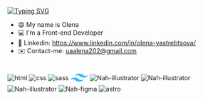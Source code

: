 [![Typing SVG](https://readme-typing-svg.demolab.com?font=Fira+Code&pause=100&color=D5C1FF&width=535&lines=Hello+World!😊+)](https://git.io/typing-svg)
- 😄 My name is Olena 
- 💻 I'm a Front-end Developer
- 💼 Linkedin: https://www.linkedin.com/in/olena-yastrebtsova/
- ✉️ Contact-me: uaalena202@gmail.com

<div style="display: inline_block"><br>
  
  
  <img align="center" alt="html" height="30" width="40" src="https://cdn.jsdelivr.net/gh/devicons/devicon/icons/html5/html5-plain.svg">
  <img align="center" alt="css" height="30" width="40" src="https://cdn.jsdelivr.net/gh/devicons/devicon/icons/css3/css3-plain.svg">
  <img align="center" alt="sass" height="30" width="40" src="https://cdn.jsdelivr.net/gh/devicons/devicon/icons/sass/sass-original.svg">
  <img align="center" alt="Nah-illustrator" height="30" width="40" src="https://github.com/devicons/devicon/blob/master/icons/tailwindcss/tailwindcss-original.svg">
  <img align="center" alt="Nah-illustrator" height="30" width="40" src="https://cdn.jsdelivr.net/gh/devicons/devicon/icons/javascript/javascript-plain.svg">
  <img align="center" alt="Nah-illustrator" height="30" width="40" src="https://cdn.jsdelivr.net/gh/devicons/devicon/icons/react/react-original.svg">
  <img align="center" alt="Nah-illustrator" height="30" width="40" src="https://cdn.jsdelivr.net/gh/devicons/devicon/icons/git/git-plain.svg">
  <img align="center" alt="Nah-figma" height="30" width="40" src="https://cdn.jsdelivr.net/gh/devicons/devicon/icons/figma/figma-original.svg">
  <img align="center" alt="astro" height="30" width="40" src="https://bestofjs.org/logos/astro.svg">
  
  
  
   </div>

<!---
yastrb/yastrb is a ✨ special ✨ repository because its `README.md` (this file) appears on your GitHub profile.
You can click the Preview link to take a look at your changes.
--->
